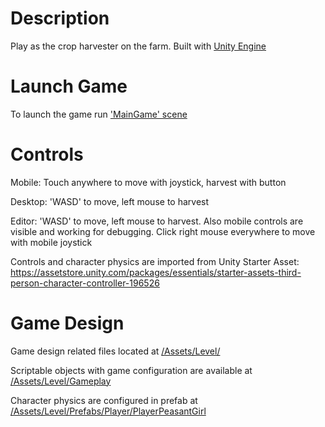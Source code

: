 # Description

Play as the crop harvester on the farm.
Built with [Unity Engine](https://unity.com/)

# Launch Game

To launch the game run ['MainGame' scene](./Assets/Level/Scenes/MainGame.unity)

# Controls

Mobile: Touch anywhere to move with joystick, harvest with button

Desktop: 'WASD' to move, left mouse to harvest

Editor: 'WASD' to move, left mouse to harvest. Also mobile controls are visible and working for debugging. Click right mouse everywhere to move with mobile joystick

Controls and character physics are imported from Unity Starter Asset: https://assetstore.unity.com/packages/essentials/starter-assets-third-person-character-controller-196526

# Game Design

Game design related files located at [/Assets/Level/](./Assets/Level/)

Scriptable objects with game configuration are available at [/Assets/Level/Gameplay](./Assets/Level/Gameplay)

Character physics are configured in prefab at [/Assets/Level/Prefabs/Player/PlayerPeasantGirl](./Assets/Level/Prefabs/Player/PlayerPeasantGirl.prefab)
